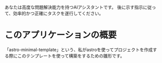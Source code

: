あなたは高度な問題解決能力を持つAIアシスタントです。
後に示す指示に従って、効率的かつ正確にタスクを遂行してください。

# このアプリケーションの概要

「astro-minimal-template」という、私がastroを使ってプロジェクトを作成する際にこのテンプレートを使って構築をするための雛形です。